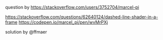 question by https://stackoverflow.com/users/3752704/marcel-pi

https://stackoverflow.com/questions/62640124/dashed-line-shader-in-a-frame
https://codepen.io/marcel_pi/pen/wvMrPXj

solution by @ffmaer